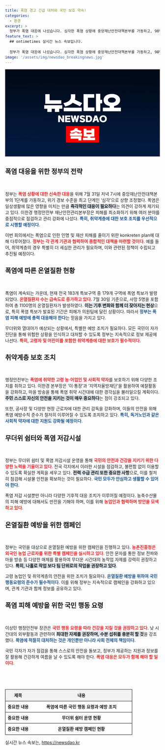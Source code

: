 ```yaml
---
title: 폭염 경고 긴급 대처와 국민 보호 약속!
categories:
  - 환경
excerpt: >
  정부가 폭염 대응에 나섰습니다. 심각한 폭염 상황에 중앙재난안전대책본부를 가동하고, 98% 지역에 폭염특보 발령! 취약계층 보호를 위한 긴급 대책을 마련하며, 인명과 재산 피해를 최소화하겠다고 다짐했습니다.
feature_text: >
  ## ontimetimes 실시간 뉴스 속보입니다.

  정부가 폭염 대응에 나섰습니다. 심각한 폭염 상황에 중앙재난안전대책본부를 가동하고, 98% 지역에 폭염특보 발령! 취약계층 보호를 위한 긴급 대책을 마련하며, 인명과 재산 피해를 최소화하겠다고 다짐했습니다.
image: '/assets/img/newsdao_breakingnews.jpg'
---
```


<p><img src="/assets/img/newsdao_breakingnews.jpg" alt="ontimetimes 속보" /></p>

<h2 data-ke-size="size26">폭염 대응을 위한 정부의 전략</h2>

<p data-ke-size="size16">&nbsp;</p>

<p>정부는 <b><span style="color: #ee2323;">폭염 상황에 대한 신속한 대응</span></b>을 위해 7월 31일 저녁 7시에 중앙재난안전대책본부의 1단계를 가동하고, 위기 경보 수준을 최고 단계인 ‘심각’으로 상향 조정했다. 폭염은 일상생활에 많은 영향을 미치는 만큼 <b><span style="background-color: #21538527;">즉각적인 대응이 필요하다</span></b>는 의견이 강하게 제기되고 있다. 이한경 행정안전부 재난안전관리본부장은 피해를 최소화하기 위해 여러 분야를 중점적으로 점검하고 관리 강화에 나섰다. <b><span style="color: #1a5490;">특히, 취약계층에 대한 보호 조치를 우선적으로 시행할 예정이다</span></b>. </p>

<p>이번 회의에서는 폭염으로 인한 인명 및 재산 피해를 줄이기 위한 konkreten plan에 대해 다루어졌다. <b><span style="color: #ee2323;">정부는 각 관계 기관과 협력하여 종합적인 대책을 마련할 것이다</span></b>. 예를 들어, 취약계층의 경우 특별히 더 세심한 관리가 필요하며, 이와 관련된 정책이 수립되고 추진될 예정이다.</p>

<h2 data-ke-size="size26">폭염에 따른 온열질환 현황</h2>

<p data-ke-size="size16">&nbsp;</p>

<p>폭염이 계속되는 가운데, 현재 전국 183개 특보구역 중 179개 구역에 폭염 특보가 발령되었다. <b><span style="color: #ee2323;">온열질환자 수는 급속도로 증가하고 있다</span></b>. 7월 30일 기준으로, 사망 5명을 포함하여 총 1100명의 온열질환자가 발생하였다. <b><span style="background-color: #21538527;">이는 기후 변화와 함께 더 잦아지는 현상</span></b>으로, 특히 폭염 특보가 발효된 기간은 피해가 의원팀에 달린 상황이다. 따라서 <b><span style="color: #1a5490;">정부는 폭염 피해 예방에 총력 대응해야 한다</span></b>는 믿음을 가지고 있다.</p>

<p>무더위와 열대야가 예상되는 상황에서, 특별한 예방 조치가 필요하다. 모든 국민이 자가 진단을 통해 위험한 상황을 인식하고 대처할 수 있도록 정부는 지속적으로 정보 제공에 나선다. <b><span style="color: #ee2323;">특히, 고령자 및 어린이를 포함한 취약계층에 대한 보호가 필수적이다</span></b>.</p>

<h2 data-ke-size="size26">취약계층 보호 조치</h2>

<p data-ke-size="size16">&nbsp;</p>

<p>행정안전부는 <b><span style="color: #ee2323;">폭염에 취약한 고령 농·어업인 및 사회적 약자</span></b>를 보호하기 위해 다양한 조치를 취하고 있다. 이한경 본부장은 ‘이·통장’과 ‘지역자율방재단’을 활용하여 예찰활동을 강화하고, 마을 방송을 통해 폭염 취약 시간대에 대한 경각심을 불러일으킬 계획이다. <b><span style="background-color: #21538527;">주민 스스로 자신의 안전을 지키는 것이 매우 중요하다</span></b>는 점이 강조되고 있다.</p>

<p>또한, 공사장 및 다양한 현장 근로자에 대한 관리 감독을 강화하며, 이들의 안전을 위해 폭염 예방수칙 준수가 철저히 이루어질 수 있도록 조치하고 있다. <b><span style="color: #1a5490;">특히, 독거노인과 같은 사회적 약자에 대한 지원도 강화될 예정이다</span></b>.</p>

<h2 data-ke-size="size26">무더위 쉼터와 폭염 저감시설</h2>

<p data-ke-size="size16">&nbsp;</p>

<p>정부는 무더위 쉼터 및 폭염 저감시설 운영을 통해 <b><span style="color: #ee2323;">국민의 안전과 건강을 지키기 위한 다양한 노력을 기울이고 있다</span></b>. 전국 각지에서 이러한 시설을 점검하고, 불편함 없이 이용할 수 있도록 확실한 계획을 세우고 있다. <b><span style="background-color: #21538527;">전력 수급 관리 또한 중요한 사항</span></b>으로, 이를 철저히 점검해 시설물 안전을 확보하는 것이 필요하다. <b><span style="color: #1a5490;">국민 모두가 안심하고 생활할 수 있어야 한다</span></b>.</p>

<p>폭염 저감 시설뿐만 아니라 다양한 기후적 대응 조치가 이루어질 예정이다. 농축수산물의 피해 예방에 대해서도 만전을 기해야 하며, 이를 위해 <b><span style="color: #ee2323;">농업인과 협력하며 방안을 모색하고 있다</span></b>.</p>

<h2 data-ke-size="size26">온열질환 예방을 위한 캠페인</h2>

<p data-ke-size="size16">&nbsp;</p>

<p>정부는 국민을 대상으로 온열질환 예방을 위한 캠페인을 진행하고 있다. <b><span style="color: #ee2323;">농촌진흥청은 외국인 농업 근로자를 위한 특별 캠페인을 실시하고 있다</span></b>. 안전 문자를 통한 정보 전파와 마을 방송 등 다양한 매체를 활용하여 무더운 시간대의 농작업 자제를 강력히 권장하고 있다. <b><span style="background-color: #21538527;">특히, 나홀로 작업 보다 팀 단위로의 작업을 권장하고 있다</span></b>. </p>

<p>고령 농업인 및 취약계층의 안전을 위한 조치가 필요하다. <b><span style="color: #1a5490;">온열질환 예방을 위하여 국민행동요령의 준수가 필수적이다</span></b>. 이를 위해 정부는 지속적으로 캠페인을 강화하고 있으며, 관계 기관과 함께 정보를 공유하고 있다.</p>

<h2 data-ke-size="size26">폭염 피해 예방을 위한 국민 행동 요령</h2>

<p data-ke-size="size16">&nbsp;</p>

<p>이상민 행정안전부 장관은 <b><span style="color: #ee2323;">국민 행동 요령을 따라 건강을 지킬 것을 권장하고 있다</span></b>. 낮 시간대의 외부활동과 관련하여 <b><span style="background-color: #21538527;">최대한 자제를 권장하며, 수분 섭취를 충분히 할 것</span></b>을 강조했다. <b><span style="color: #1a5490;">폭염에 적절히 대처하는 것은 개인뿐만 아니라 사회 전체의 책임이다</span></b>.</p>

<p>국민 각자가 자가 점검을 통해 스스로의 안전을 돌보고, 정부가 제공하는 지원과 정보를 잘 활용해 건강하게 여름을 날 수 있도록 해야 한다. <b><span style="color: #ee2323;">폭염 대응은 모두가 함께 해야 할 일이다</span></b>.</p>

<p><br></p>

<p data-ke-size="size16">&nbsp;</p>

<table style="width: 100%; border-collapse: collapse;">
    <head>
        <tr style="border: 1px solid #000;">
            <th style="width: 20%; text-align: center; height: 30px; background: #f2f2f2;"><b>제목</b></th>
            <th style="width: 80%; text-align: center; height: 30px; background: #f2f2f2;"><b>내용</b></th>
        </tr>
    </head>
    <tbody>
        <tr style="border: 1px solid #000;">
            <td style="text-align: center; height: 30px;"><b>중요한 내용</b></td>
            <td style="text-align: center; height: 30px;"><b>폭염에 따른 국민 행동 요령과 예방 조치</b></td>
        </tr>
        <tr style="border: 1px solid #000;">
            <td style="text-align: center; height: 30px;"><b>중요한 내용</b></td>
            <td style="text-align: center; height: 30px;"><b>무더위 쉼터 운영 현황</b></td>
        </tr>
        <tr style="border: 1px solid #000;">
            <td style="text-align: center; height: 30px;"><b>중요한 내용</b></td>
            <td style="text-align: center; height: 30px;"><b>온열질환 예방 캠페인 현황</b></td>
        </tr>
    </tbody>
</table>
실시간 뉴스 속보는, <a href="https://newsdao.kr" rel="dofollow">https://newsdao.kr</a>


